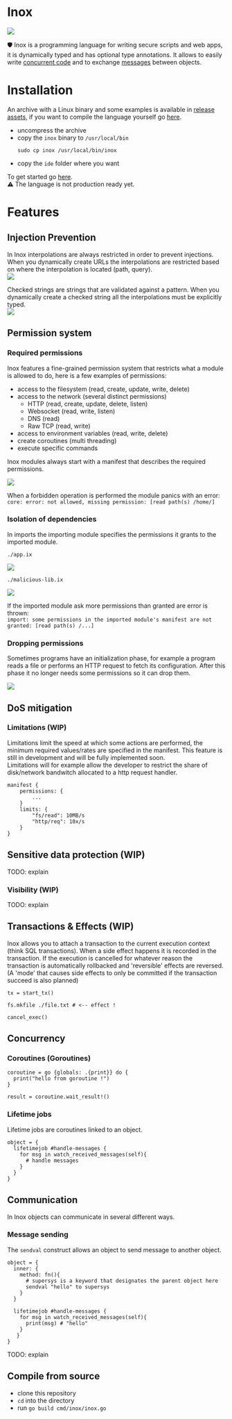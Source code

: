 # Inox

<img src="https://avatars.githubusercontent.com/u/122291844?s=200&v=4"></img>

🛡️ Inox is a programming language for writing secure scripts and web apps, it is dynamically typed and has optional type annotations.
It allows to easily write [concurrent code](#concurrency) and to exchange [messages](./README.md#communication) between objects.

# Installation

An archive with a Linux binary and some examples is available in [release assets](https://github.com/inoxlang/inox/releases), if you want to compile the language yourself go [here](#compile-from-source).

- uncompress the archive
- copy the `inox` binary to `/usr/local/bin`
  ```
  sudo cp inox /usr/local/bin/inox
  ```
- copy the `ide` folder where you want


To get started go [here](./docs/getting-started.md).\
⚠️ The language is not production ready yet.

# Features

## Injection Prevention

In Inox interpolations are always restricted in order to prevent injections.
When you dynamically create URLs the interpolations are restricted based on where the interpolation is located (path, query).\
<img src="./docs/img/url-injection.png"></img>

Checked strings are strings that are validated against a pattern. When you dynamically
create a checked string all the interpolations must be explicitly typed.\
<img src="./docs/img/query-injection.png"></img>



## Permission system

### Required permissions 

Inox features a fine-grained permission system that restricts what a module is allowed to do, here is a few examples of permissions:
- access to the filesystem (read, create, update, write, delete)
- access to the network (several distinct permissions)
    - HTTP (read, create, update, delete, listen)
    - Websocket (read, write, listen)
    - DNS (read)
    - Raw TCP (read, write)
- access to environment variables (read, write, delete)
- create coroutines (multi threading)
- execute specific commands

Inox modules always start with a manifest that describes the required permissions.

<img src="./docs/img/fs-malicious-input.png"></img>

When a forbidden operation is performed the module panics with an error:\
`core: error: not allowed, missing permission: [read path(s) /home/]`

### Isolation of dependencies

In imports the importing module specifies the permissions it grants to the imported module.

`./app.ix`

<img src="./docs/img/malicious-lib-importer.png"></img>

`./malicious-lib.ix`

<img src="./docs/img/malicious-lib.png"></img>

If the imported module ask more permissions than granted are error is thrown:\
`import: some permissions in the imported module's manifest are not granted: [read path(s) /...] `

### Dropping permissions

Sometimes programs have an initialization phase, for example a program reads a file or performs an HTTP request to fetch its configuration.
After this phase it no longer needs some permissions so it can drop them.

<img src="./docs/img/drop-perms.png"></img>


## DoS mitigation

### Limitations (WIP)

Limitations limit the speed at which some actions are performed, the minimum required values/rates are specified in the manifest.
This feature is still in development and will be fully implemented soon.\
Limitations will for example allow the developer to restrict
the share of disk/network bandwitch allocated to a http request handler.

```
manifest {
    permissions: {
        ...
    }
    limits: {
        "fs/read": 10MB/s
        "http/req": 10x/s
    }
}
```

## Sensitive data protection (WIP)

TODO: explain

### Visibility (WIP)

TODO: explain

## Transactions & Effects (WIP)

Inox allows you to attach a transaction to the current execution context (think SQL transactions).
When a side effect happens it is recorded in the transaction. If the execution is cancelled for whatever reason the transaction is automatically rollbacked and 'reversible' effects are reversed. (A 'mode' that causes side effects to only be committed if the transaction succeed is also planned)

```
tx = start_tx()

fs.mkfile ./file.txt # <-- effect !

cancel_exec()
```

## Concurrency

### Coroutines (Goroutines)

```
coroutine = go {globals: .{print}} do {
  print("hello from goroutine !")
}

result = coroutine.wait_result!()
```

### Lifetime jobs

Lifetime jobs are coroutines linked to an object.

```
object = {
  lifetimejob #handle-messages {
    for msg in watch_received_messages(self){
      # handle messages
    }
  }
}
```

## Communication

In Inox objects can communicate in several different ways.

### Message sending

The `sendval` construct allows an object to send message to another object.

```
object = {
  inner: {
    method: fn(){
      # supersys is a keyword that designates the parent object here 
      sendval "hello" to supersys
    }
  }
  
  lifetimejob #handle-messages {
    for msg in watch_received_messages(self){
      print(msg) # "hello"
    }
   }
}
```

TODO: explain


## Compile from source

- clone this repository
- `cd` into the directory
- run `go build cmd/inox/inox.go`



